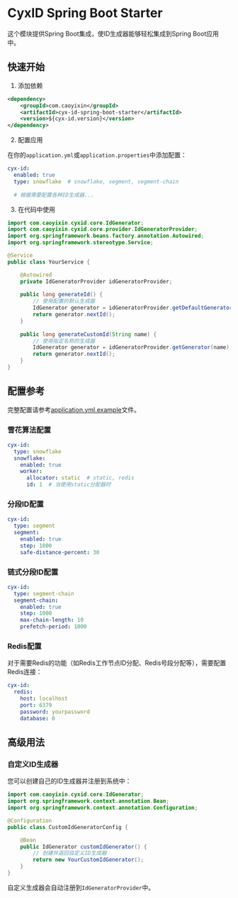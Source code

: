 # CyxID Spring Boot Starter

这个模块提供Spring Boot集成，使ID生成器能够轻松集成到Spring Boot应用中。

## 快速开始

1. 添加依赖

```xml
<dependency>
    <groupId>com.caoyixin</groupId>
    <artifactId>cyx-id-spring-boot-starter</artifactId>
    <version>${cyx-id.version}</version>
</dependency>
```

2. 配置应用

在你的`application.yml`或`application.properties`中添加配置：

```yaml
cyx-id:
  enabled: true
  type: snowflake  # snowflake, segment, segment-chain
  
  # 根据需要配置各种ID生成器...
```

3. 在代码中使用

```java
import com.caoyixin.cyxid.core.IdGenerator;
import com.caoyixin.cyxid.core.provider.IdGeneratorProvider;
import org.springframework.beans.factory.annotation.Autowired;
import org.springframework.stereotype.Service;

@Service
public class YourService {

    @Autowired
    private IdGeneratorProvider idGeneratorProvider;
    
    public long generateId() {
        // 使用配置的默认生成器
        IdGenerator generator = idGeneratorProvider.getDefaultGenerator();
        return generator.nextId();
    }
    
    public long generateCustomId(String name) {
        // 使用指定名称的生成器
        IdGenerator generator = idGeneratorProvider.getGenerator(name);
        return generator.nextId();
    }
}
```

## 配置参考

完整配置请参考[application.yml.example](src/main/resources/application.yml.example)文件。

### 雪花算法配置

```yaml
cyx-id:
  type: snowflake
  snowflake:
    enabled: true
    worker:
      allocator: static  # static, redis
      id: 1  # 当使用static分配器时
```

### 分段ID配置

```yaml
cyx-id:
  type: segment
  segment:
    enabled: true
    step: 1000
    safe-distance-percent: 30
```

### 链式分段ID配置

```yaml
cyx-id:
  type: segment-chain
  segment-chain:
    enabled: true
    step: 1000
    max-chain-length: 10
    prefetch-period: 1000
```

### Redis配置

对于需要Redis的功能（如Redis工作节点ID分配、Redis号段分配等），需要配置Redis连接：

```yaml
cyx-id:
  redis:
    host: localhost
    port: 6379
    password: yourpassword
    database: 0
```

## 高级用法

### 自定义ID生成器

您可以创建自己的ID生成器并注册到系统中：

```java
import com.caoyixin.cyxid.core.IdGenerator;
import org.springframework.context.annotation.Bean;
import org.springframework.context.annotation.Configuration;

@Configuration
public class CustomIdGeneratorConfig {

    @Bean
    public IdGenerator customIdGenerator() {
        // 创建并返回自定义ID生成器
        return new YourCustomIdGenerator();
    }
}
```

自定义生成器会自动注册到`IdGeneratorProvider`中。 